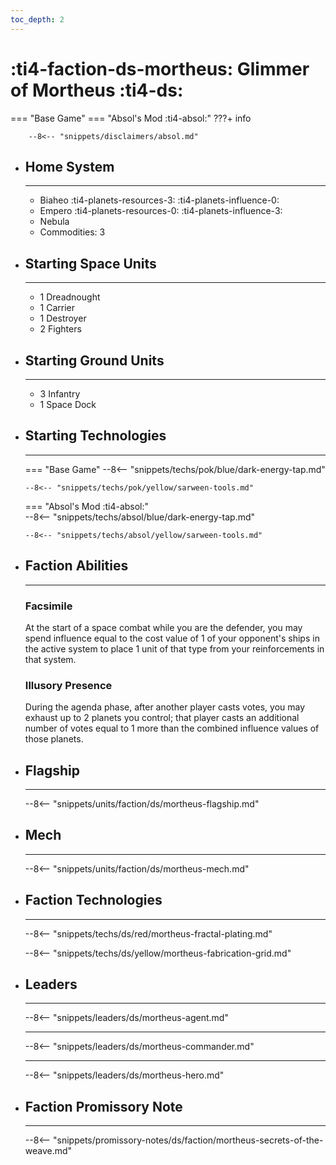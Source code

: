 ```yaml
---
toc_depth: 2
---
```


# :ti4-faction-ds-mortheus: Glimmer of Mortheus :ti4-ds:
=== "Base Game"
=== "Absol's Mod :ti4-absol:" 
    ???+ info

        --8<-- "snippets/disclaimers/absol.md"

<div class="grid cards" markdown>

-   ## __Home System__

    ---

    * Biaheo :ti4-planets-resources-3: :ti4-planets-influence-0:
    * Empero :ti4-planets-resources-0: :ti4-planets-influence-3:
    * Nebula
    * Commodities: 3

</div>

<div class="grid cards" markdown>

-   ## __Starting Space Units__

    ---

    * 1 Dreadnought
    * 1 Carrier
    * 1 Destroyer
    * 2 Fighters

-   ## __Starting Ground Units__

    ---

    * 3 Infantry
    * 1 Space Dock

-   ## __Starting Technologies__

    ---
    === "Base Game"
        --8<-- "snippets/techs/pok/blue/dark-energy-tap.md"

        --8<-- "snippets/techs/pok/yellow/sarween-tools.md"

    === "Absol's Mod :ti4-absol:"  
        --8<-- "snippets/techs/absol/blue/dark-energy-tap.md"

        --8<-- "snippets/techs/absol/yellow/sarween-tools.md"

-   ## __Faction Abilities__

    ---
    ### **Facsimile**
    
    At the start of a space combat while you are the defender, you may spend influence equal to the cost value of 1 of your opponent's ships in the active system to place 1 unit of that type from your reinforcements in that system.

    ### **Illusory Presence**
    
    During the agenda phase, after another player casts votes, you may exhaust up to 2 planets you control; that player casts an additional number of votes equal to 1 more than the combined influence values of those planets.

-   ## __Flagship__

    ---
    --8<-- "snippets/units/faction/ds/mortheus-flagship.md"

-   ## __Mech__

    ---
    --8<-- "snippets/units/faction/ds/mortheus-mech.md"

</div>

<div class="grid cards" markdown>

-   ## __Faction Technologies__

    ---

    --8<-- "snippets/techs/ds/red/mortheus-fractal-plating.md"

    --8<-- "snippets/techs/ds/yellow/mortheus-fabrication-grid.md"


-   ## __Leaders__

    ---
    
    --8<-- "snippets/leaders/ds/mortheus-agent.md"

    ---

    --8<-- "snippets/leaders/ds/mortheus-commander.md"

    ---

    --8<-- "snippets/leaders/ds/mortheus-hero.md"

-   ## __Faction Promissory Note__

    ---
    --8<-- "snippets/promissory-notes/ds/faction/mortheus-secrets-of-the-weave.md"

</div>
